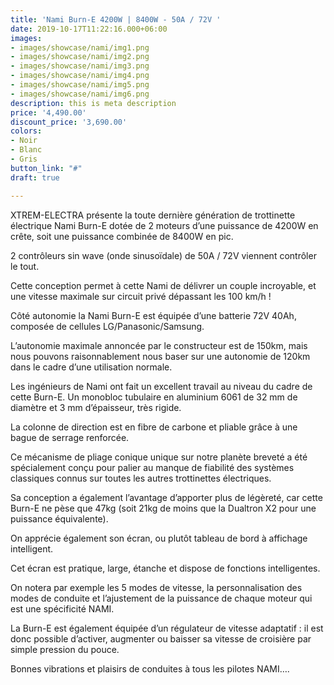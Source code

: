 ```yaml
---
title: 'Nami Burn-E 4200W | 8400W - 50A / 72V '
date: 2019-10-17T11:22:16.000+06:00
images:
- images/showcase/nami/img1.png
- images/showcase/nami/img2.png
- images/showcase/nami/img3.png
- images/showcase/nami/img4.png
- images/showcase/nami/img5.png
- images/showcase/nami/img6.png
description: this is meta description
price: '4,490.00'
discount_price: '3,690.00'
colors:
- Noir
- Blanc
- Gris
button_link: "#"
draft: true

---
```

XTREM-ELECTRA présente la toute dernière génération de trottinette électrique Nami Burn-E dotée de 2 moteurs d’une puissance de 4200W en crête, soit une puissance combinée de 8400W en pic.

2 contrôleurs sin wave (onde sinusoïdale) de 50A / 72V viennent contrôler le tout.

Cette conception permet à cette Nami de délivrer un couple incroyable, et une vitesse maximale sur circuit privé dépassant les 100 km/h !

 

Côté autonomie la Nami Burn-E est équipée d’une batterie 72V 40Ah, composée de cellules LG/Panasonic/Samsung.

L’autonomie maximale annoncée par le constructeur est de 150km, mais nous pouvons raisonnablement nous baser sur une autonomie de 120km dans le cadre d’une utilisation normale.

Les ingénieurs de Nami ont fait un excellent travail au niveau du cadre de cette Burn-E. Un monobloc tubulaire en aluminium 6061 de 32 mm de diamètre et 3 mm d’épaisseur, très rigide.

La colonne de direction est en fibre de carbone et pliable grâce à une bague de serrage renforcée.

Ce mécanisme de pliage conique unique sur notre planète  breveté a été spécialement conçu pour palier au manque de fiabilité des systèmes classiques connus sur toutes les autres trottinettes électriques.

Sa conception a également l’avantage d’apporter plus de légèreté, car cette Burn-E ne pèse que 47kg (soit 21kg de moins que la Dualtron X2 pour une puissance équivalente).

 

On apprécie également son écran, ou plutôt tableau de bord à affichage intelligent.

Cet écran est pratique, large, étanche et dispose de fonctions intelligentes.

On notera par exemple les 5 modes de vitesse, la personnalisation des modes de conduite et l’ajustement de la puissance de chaque moteur qui est une spécificité NAMI.

La Burn-E est également équipée d’un régulateur de vitesse adaptatif : il est donc possible d’activer, augmenter ou baisser sa vitesse de croisière par simple pression du pouce.

Bonnes vibrations et plaisirs de conduites à tous les pilotes NAMI….
